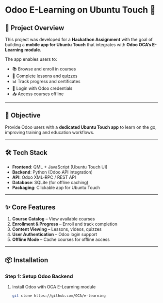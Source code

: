 # Odoo E-Learning on Ubuntu Touch 📱

## 🚀 Project Overview
This project was developed for a **Hackathon Assignment** with the goal of building a **mobile app for Ubuntu Touch** that integrates with **Odoo OCA’s E-Learning module**.  

The app enables users to:
- 📚 Browse and enroll in courses  
- 📝 Complete lessons and quizzes  
- 📊 Track progress and certificates  
- 🔑 Login with Odoo credentials  
- 📥 Access courses offline  

---

## 🎯 Objective
Provide Odoo users with a **dedicated Ubuntu Touch app** to learn on the go, improving training and education workflows.  

---

## 🛠️ Tech Stack
- **Frontend**: QML + JavaScript (Ubuntu Touch UI)  
- **Backend**: Python (Odoo API integration)  
- **API**: Odoo XML-RPC / REST API  
- **Database**: SQLite (for offline caching)  
- **Packaging**: Clickable app for Ubuntu Touch  

---

## ✨ Core Features
1. **Course Catalog** – View available courses  
2. **Enrollment & Progress** – Enroll and track completion  
3. **Content Viewing** – Lessons, videos, quizzes  
4. **User Authentication** – Odoo login support  
5. **Offline Mode** – Cache courses for offline access  

---

## 📦 Installation
### Step 1: Setup Odoo Backend
1. Install Odoo with OCA E-Learning module  
   ```bash
   git clone https://github.com/OCA/e-learning
